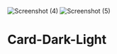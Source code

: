 ![Screenshot (4)](https://user-images.githubusercontent.com/116356678/200268535-fabbf5bb-697c-4ed3-afc7-d40d4286e1cb.png)
![Screenshot (5)](https://user-images.githubusercontent.com/116356678/200268543-3295af36-8c4a-4319-bb4e-899c1a9e20b9.png)
# Card-Dark-Light
